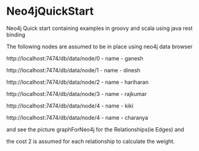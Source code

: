 Neo4jQuickStart
===============

Neo4j Quick start containing examples in groovy and scala using java rest binding

The following nodes are assumed to be in place using neo4j data browser

http://localhost:7474/db/data/node/0 - name - ganesh

http://localhost:7474/db/data/node/1 - name - dinesh

http://localhost:7474/db/data/node/2 - name - hariharan

http://localhost:7474/db/data/node/3 - name - rajkumar

http://localhost:7474/db/data/node/4 - name - kiki

http://localhost:7474/db/data/node/4 - name - charanya

and see the picture graphForNeo4j for the Relationships(ie Edges) and

the cost 2 is assumed for each relationship to calculate the weight.


